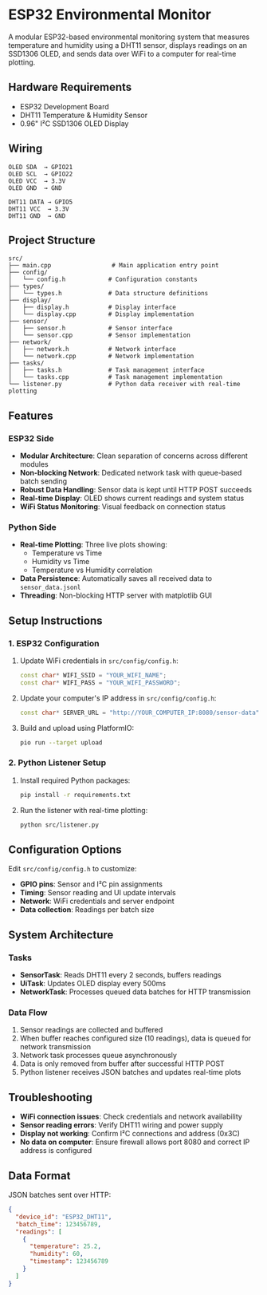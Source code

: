 # ESP32 Environmental Monitor

A modular ESP32-based environmental monitoring system that measures temperature and humidity using a DHT11 sensor, displays readings on an SSD1306 OLED, and sends data over WiFi to a computer for real-time plotting.

## Hardware Requirements

- ESP32 Development Board
- DHT11 Temperature & Humidity Sensor
- 0.96" I²C SSD1306 OLED Display

## Wiring

```
OLED SDA  → GPIO21
OLED SCL  → GPIO22
OLED VCC  → 3.3V
OLED GND  → GND

DHT11 DATA → GPIO5
DHT11 VCC  → 3.3V
DHT11 GND  → GND
```

## Project Structure

```
src/
├── main.cpp                 # Main application entry point
├── config/
│   └── config.h            # Configuration constants
├── types/
│   └── types.h             # Data structure definitions
├── display/
│   ├── display.h           # Display interface
│   └── display.cpp         # Display implementation
├── sensor/
│   ├── sensor.h            # Sensor interface
│   └── sensor.cpp          # Sensor implementation
├── network/
│   ├── network.h           # Network interface
│   └── network.cpp         # Network implementation
├── tasks/
│   ├── tasks.h             # Task management interface
│   └── tasks.cpp           # Task management implementation
└── listener.py             # Python data receiver with real-time plotting
```

## Features

### ESP32 Side
- **Modular Architecture**: Clean separation of concerns across different modules
- **Non-blocking Network**: Dedicated network task with queue-based batch sending
- **Robust Data Handling**: Sensor data is kept until HTTP POST succeeds
- **Real-time Display**: OLED shows current readings and system status
- **WiFi Status Monitoring**: Visual feedback on connection status

### Python Side
- **Real-time Plotting**: Three live plots showing:
  - Temperature vs Time
  - Humidity vs Time  
  - Temperature vs Humidity correlation
- **Data Persistence**: Automatically saves all received data to `sensor_data.jsonl`
- **Threading**: Non-blocking HTTP server with matplotlib GUI

## Setup Instructions

### 1. ESP32 Configuration

1. Update WiFi credentials in `src/config/config.h`:
   ```cpp
   const char* WIFI_SSID = "YOUR_WIFI_NAME";
   const char* WIFI_PASS = "YOUR_WIFI_PASSWORD";
   ```

2. Update your computer's IP address in `src/config/config.h`:
   ```cpp
   const char* SERVER_URL = "http://YOUR_COMPUTER_IP:8080/sensor-data";
   ```

3. Build and upload using PlatformIO:
   ```bash
   pio run --target upload
   ```

### 2. Python Listener Setup

1. Install required Python packages:
   ```bash
   pip install -r requirements.txt
   ```

2. Run the listener with real-time plotting:
   ```bash
   python src/listener.py
   ```

## Configuration Options

Edit `src/config/config.h` to customize:
- **GPIO pins**: Sensor and I²C pin assignments
- **Timing**: Sensor reading and UI update intervals  
- **Network**: WiFi credentials and server endpoint
- **Data collection**: Readings per batch size

## System Architecture

### Tasks
- **SensorTask**: Reads DHT11 every 2 seconds, buffers readings
- **UiTask**: Updates OLED display every 500ms
- **NetworkTask**: Processes queued data batches for HTTP transmission

### Data Flow
1. Sensor readings are collected and buffered
2. When buffer reaches configured size (10 readings), data is queued for network transmission
3. Network task processes queue asynchronously  
4. Data is only removed from buffer after successful HTTP POST
5. Python listener receives JSON batches and updates real-time plots

## Troubleshooting

- **WiFi connection issues**: Check credentials and network availability
- **Sensor reading errors**: Verify DHT11 wiring and power supply
- **Display not working**: Confirm I²C connections and address (0x3C)
- **No data on computer**: Ensure firewall allows port 8080 and correct IP address is configured

## Data Format

JSON batches sent over HTTP:
```json
{
  "device_id": "ESP32_DHT11",
  "batch_time": 123456789,
  "readings": [
    {
      "temperature": 25.2,
      "humidity": 60,
      "timestamp": 123456789
    }
  ]
}
```
